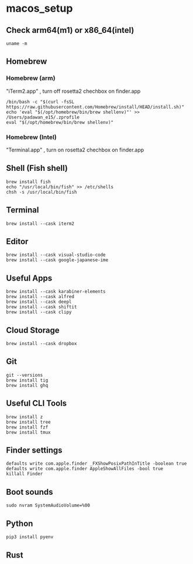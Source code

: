 # macos_setup


## Check arm64(m1) or x86_64(intel)

```
uname -m
```

## Homebrew

### Homebrew (arm)
"iTerm2.app" , turn off rosetta2 chechbox on finder.app

```iterm
/bin/bash -c "$(curl -fsSL https://raw.githubusercontent.com/Homebrew/install/HEAD/install.sh)"
echo 'eval "$(/opt/homebrew/bin/brew shellenv)"' >> /Users/padawan_e15/.zprofile
eval "$(/opt/homebrew/bin/brew shellenv)"
```

### Homebrew (Intel)
"Terminal.app" , turn on rosetta2 chechbox on finder.app




## Shell (Fish shell)

```
brew install fish
echo "/usr/local/bin/fish" >> /etc/shells
chsh -s /usr/local/bin/fish 
```

## Terminal

```
brew install --cask iterm2
```


## Editor
```
brew install --cask visual-studio-code
brew install --cask google-japanese-ime
```



## Useful Apps

```
brew install --cask karabiner-elements
brew install --cask alfred
brew install --cask deepl
brew install --cask shiftit
brew install --cask clipy
```

## Cloud Storage

```
brew install --cask dropbox
```


## Git

```
git --versions
brew install tig
brew install ghq
```

## Useful CLI Tools

```
brew install z
brew install tree
brew install fzf
brew install tmux
```




## Finder settings

```
defaults write com.apple.finder _FXShowPosixPathInTitle -boolean true
defaults write com.apple.finder AppleShowAllFiles -bool true
killall Finder
```

## Boot sounds

```
sudo nvram SystemAudioVolume=%00
```

## Python

```
pip3 install pyenv
```

## Rust

